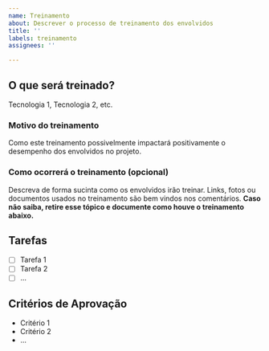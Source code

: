 ```yaml
---
name: Treinamento
about: Descrever o processo de treinamento dos envolvidos
title: ''
labels: treinamento
assignees: ''

---
```


## O que será treinado?
Tecnologia 1, Tecnologia 2, etc.

### Motivo do treinamento
Como este treinamento possivelmente impactará positivamente o desempenho dos envolvidos no projeto.

### Como ocorrerá o treinamento (opcional)
Descreva de forma sucinta como os envolvidos irão treinar. Links, fotos ou documentos usados no treinamento são bem vindos nos comentários. **Caso não saiba, retire esse tópico e documente como houve o treinamento abaixo.**

## Tarefas
- [ ] Tarefa 1
- [ ] Tarefa 2
- [ ] ...

## Critérios de Aprovação
- Critério 1
- Critério 2
- ...
